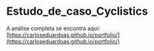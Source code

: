 # Estudo_de_caso_Cyclistics
 
A análise completa se encontra aqui: [https://carloseduardoas.github.io/portfolio/](https://carloseduardoas.github.io/portfolio/)
